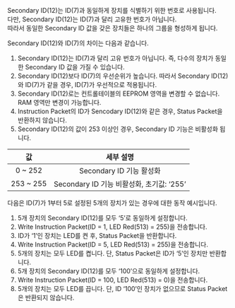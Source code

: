 Secondary ID(12)는 ID(7)과 동일하게 장치를 식별하기 위한 번호로 사용됩니다.  
다만, Secondary ID(12)는 ID(7)과 달리 고유한 번호가 아닙니다.  
따라서 동일한 Secondary ID 값을 갖은 장치들은 하나의 그룹을 형성하게 됩니다.  

Secondary ID(12)와 ID(7)의 차이는 다음과 같습니다.
1. Secondary ID(12)는 ID(7)과 달리 고유 번호가 아닙니다. 즉, 다수의 장치가 동일한 Secondary ID 값을 가질 수 있습니다.
2. Secondary ID(12)보다 ID(7)의 우선순위가 높습니다. 따라서 Secondary ID(12)와 ID(7)가 같을 경우, ID(7)가 우선적으로 적용됩니다.
3. Secondary ID(12)로는 컨트롤테이블의 EEPROM 영역을 변경할 수 없습니다. RAM 영역만 변경이 가능합니다.
4. Instruction Packet의 ID가 Sencodary ID(12)와 같은 경우, Status Packet을 반환하지 않습니다.
5. Secondary ID(12)의 값이 253 이상인 경우, Secondary ID 기능은 비활성화 됩니다.

|값|세부 설명|
| :---: | :---: |
|0 ~ 252|Secondary ID 기능 활성화|
|253 ~ 255|Secondary ID 기능 비활성화, 초기값: ‘255’|

다음은 ID(7)가 1부터 5로 설정된 5개의 장치가 있는 경우에 대한 동작 예시입니다.
1. 5개 장치의 Secondary ID(12)를 모두 ‘5’로 동일하게 설정합니다.
2. Write Instruction Packet(ID = 1, LED Red(513) = 255)을 전송합니다.
3. ID가 ‘1’인 장치는 LED를 켠 후, Status Packet을 반환합니다.
4. Write Instruction Packet(ID = 5, LED Red(513) = 255)을 전송합니다.
5. 5개의 장치는 모두 LED를 켭니다. 단, Status Packet은 ID가 ‘5’인 장치만 반환합니다.
6. 5개 장치의 Secondary ID(12)를 모두 ‘100’으로 동일하게 설정합니다.
7. Write Instruction Packet(ID = 100, LED Red(513) = 0)을 전송합니다.
8. 5개의 장치는 모두 LED를 끕니다. 단, ID ‘100’인 장치가 없으므로 Status Packet은 반환되지 않습니다.
